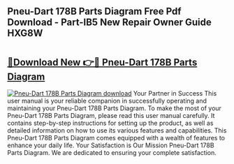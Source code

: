 ## Pneu-Dart 178B Parts Diagram Free Pdf Download - Part-IB5 New Repair Owner Guide HXG8W

# <h2><a href="http://dfkraog.blite.top/?on=Pneu-Dart+178B+Parts+Diagram">🔗Download New 👉🔴 Pneu-Dart 178B Parts Diagram</a></h2>

[![Pneu-Dart 178B Parts Diagram download](https://i.imgur.com/lujVjoI.png)](http://dfkraog.blite.top/?on=Pneu-Dart+178B+Parts+Diagram)
Your Partner in Success This user manual is your reliable companion in successfully operating and maintaining your Pneu-Dart 178B Parts Diagram. To make the most of your Pneu-Dart 178B Parts Diagram, please read this user manual carefully. It contains step-by-step instructions for setting up the product, as well as detailed information on how to use its various features and capabilities. This Pneu-Dart 178B Parts Diagram comes equipped with a wealth of features to enhance your daily life. Your Satisfaction is Our Mission Pneu-Dart 178B Parts Diagram. We are dedicated to ensuring your complete satisfaction.
